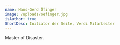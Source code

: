 ```yaml
---
name: Hans-Gerd Öfinger
image: /uploads/oefinger.jpg
isAuthor: true
ShortDesc: Initiator der Seite, Verdi Mitarbeiter
---
```

Master of Disaster.